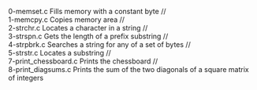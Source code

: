 0-memset.c	Fills memory with a constant byte  //  
1-memcpy.c	Copies memory area  //  
2-strchr.c	Locates a character in a string  //  
3-strspn.c	Gets the length of a prefix substring  //  
4-strpbrk.c	Searches a string for any of a set of bytes  //  
5-strstr.c	Locates a substring  //  
7-print_chessboard.c	Prints the chessboard  //  
8-print_diagsums.c	Prints the sum of the two diagonals of a square matrix of integers
